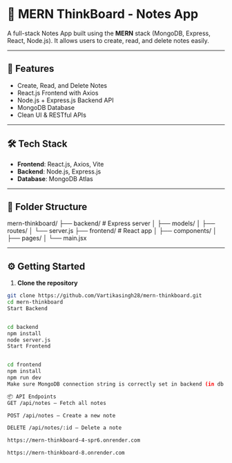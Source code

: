 # 📝 MERN ThinkBoard - Notes App

A full-stack Notes App built using the **MERN** stack (MongoDB, Express, React, Node.js). It allows users to create, read, and delete notes easily.

---

## 🚀 Features

- Create, Read, and Delete Notes
- React.js Frontend with Axios
- Node.js + Express.js Backend API
- MongoDB Database
- Clean UI & RESTful APIs

---

## 🛠 Tech Stack

- **Frontend**: React.js, Axios, Vite  
- **Backend**: Node.js, Express.js  
- **Database**: MongoDB Atlas  

---

## 📁 Folder Structure

mern-thinkboard/
├── backend/ # Express server
│ ├── models/
│ ├── routes/
│ └── server.js
├── frontend/ # React app
│ ├── components/
│ ├── pages/
│ └── main.jsx


---

## ⚙️ Getting Started

1. **Clone the repository**

```bash
git clone https://github.com/Vartikasingh28/mern-thinkboard.git
cd mern-thinkboard
Start Backend


cd backend
npm install
node server.js
Start Frontend


cd frontend
npm install
npm run dev
Make sure MongoDB connection string is correctly set in backend (in db.js or server.js).

📦 API Endpoints
GET /api/notes – Fetch all notes

POST /api/notes – Create a new note

DELETE /api/notes/:id – Delete a note

https://mern-thinkboard-4-spr6.onrender.com

https://mern-thinkboard-8.onrender.com
